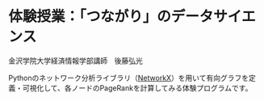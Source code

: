 # 体験授業：「つながり」のデータサイエンス
金沢学院大学経済情報学部講師　後藤弘光

Pythonのネットワーク分析ライブラリ（[NetworkX](https://networkx.org/)）を用いて有向グラフを定義・可視化して、各ノードのPageRankを計算してみる体験プログラムです。
